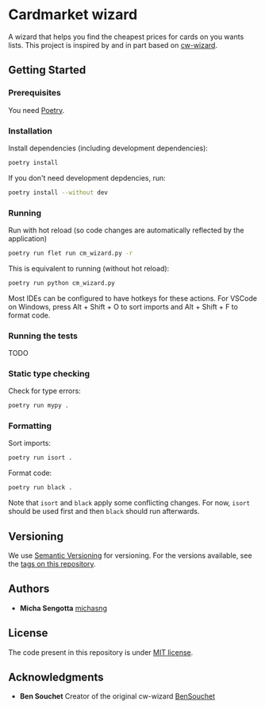 # Cardmarket wizard

A wizard that helps you find the cheapest prices for cards on you wants lists.
This project is inspired by and in part based on [cw-wizard](https://github.com/BenSouchet/cw-wizard).

## Getting Started

### Prerequisites

You need [Poetry](https://python-poetry.org/docs/).

### Installation

Install dependencies (including development dependencies):

```bash
poetry install
```

If you don't need development depdencies, run:

```bash
poetry install --without dev
```

### Running

Run with hot reload (so code changes are automatically reflected by the application)

```bash
poetry run flet run cm_wizard.py -r
```

This is equivalent to running (without hot reload):

```bash
poetry run python cm_wizard.py
```

Most IDEs can be configured to have hotkeys for these actions.
For VSCode on Windows, press Alt + Shift + O to sort imports and Alt + Shift + F to format code.

### Running the tests

TODO

### Static type checking

Check for type errors:

```bash
poetry run mypy .
```

### Formatting

Sort imports:

```bash
poetry run isort .
```

Format code:

```bash
poetry run black .
```

Note that `isort` and `black` apply some conflicting changes.
For now, `isort` should be used first and then `black` should run afterwards.

## Versioning

We use [Semantic Versioning](http://semver.org/) for versioning. For the versions
available, see the [tags on this
repository](https://github.com/PurpleBooth/a-good-readme-template/tags).

## Authors

  - **Micha Sengotta**
    [michasng](https://github.com/michasng)

## License

The code present in this repository is under [MIT license](https://github.com/michasng/cm-wizard/blob/main/LICENSE).

## Acknowledgments

  - **Ben Souchet**
    Creator of the original cw-wizard
    [BenSouchet](https://github.com/BenSouchet)
